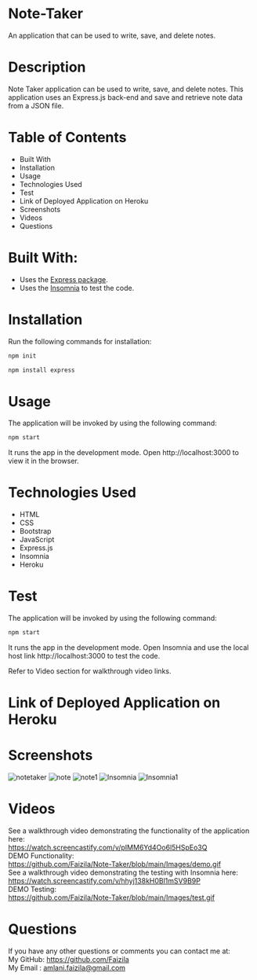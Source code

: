 # Note-Taker

An application that can be used to write, save, and delete notes.

# Description

Note Taker application can be used to write, save, and delete notes. This application uses an Express.js back-end and save and retrieve note data from a JSON file.

# Table of Contents

* Built With
* Installation
* Usage
* Technologies Used
* Test
* Link of Deployed Application on Heroku
* Screenshots
* Videos
* Questions

# Built With:

* Uses the [Express package](https://www.npmjs.com/package/express).
* Uses the [Insomnia](https://insomnia.rest/download) to test the code.

# Installation

Run the following commands for installation:

```bash
npm init
```

```bash
npm install express
```
# Usage

The application will be invoked by using the following command:

```bash
npm start
```
It runs the app in the development mode.
Open http://localhost:3000 to view it in the browser.

# Technologies Used

* HTML
* CSS
* Bootstrap
* JavaScript
* Express.js
* Insomnia
* Heroku

# Test

The application will be invoked by using the following command:

```bash
npm start
```
It runs the app in the development mode.
Open Insomnia and use the local host link http://localhost:3000 to test the code.

Refer to Video section for walkthrough video links.

# Link of Deployed Application on Heroku



# Screenshots

![notetaker](https://user-images.githubusercontent.com/78191579/138183652-742aed39-380d-4f21-8c96-cd167a3e4ab3.JPG)
![note](https://user-images.githubusercontent.com/78191579/138183662-20176d8d-adcc-4e2a-9f5f-2446bd11a1ce.JPG)
![note1](https://user-images.githubusercontent.com/78191579/138183667-17ee91bd-bf72-411c-b94e-46a96dcba16f.JPG)
![Insomnia](https://user-images.githubusercontent.com/78191579/138183671-4f42a6f8-220d-4f56-ae46-6dc9ccb72dd1.JPG)
![Insomnia1](https://user-images.githubusercontent.com/78191579/138183672-89f1a5a5-72b9-4aa2-b332-5b014737badd.JPG)

# Videos

See a walkthrough video demonstrating the functionality of the application here:
<br>
https://watch.screencastify.com/v/pIMM6Yd4Oo6l5HSpEo3Q
<br>
DEMO Functionality:
<br>
https://github.com/Faizila/Note-Taker/blob/main/Images/demo.gif
<br>
See a walkthrough video demonstrating the testing with Insomnia here:
<br>
https://watch.screencastify.com/v/hhyj138kH0Bl1mSV9B9P
<br>
DEMO Testing:
<br>
https://github.com/Faizila/Note-Taker/blob/main/Images/test.gif

# Questions

If you have any other questions or comments you can contact me at:
   <br>
   My GitHub: https://github.com/Faizila
   <br>
   My Email : amlani.faizila@gmail.com
